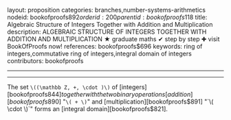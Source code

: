layout: proposition
categories: branches,number-systems-arithmetics
nodeid: bookofproofs$892
orderid: 200
parentid: bookofproofs$118
title: Algebraic Structure of Integers Together with Addition and Multiplication
description: ALGEBRAIC STRUCTURE OF INTEGERS TOGETHER WITH ADDITION AND MULTIPLICATION ★ graduate maths ✔ step by step ✚ visit BookOfProofs now!
references: bookofproofs$696
keywords: ring of integers,commutative ring of integers,integral domain of integers
contributors: bookofproofs

---


---

The set `\((\mathbb Z, +, \cdot )\)` of [integers][bookofproofs$844] together with the two binary operations [addition][bookofproofs$890] "`\( + \)`" and [multiplication][bookofproofs$891] "`\( \cdot \)`" forms an  [integral domain][bookofproofs$821].